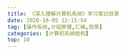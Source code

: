 ```yaml
---
title: 《深入理解计算机系统》学习笔记目录
date: 2020-10-05 12:15:54
tag: [操作系统,计组原理,汇编,目录]
categories: [计算机系统结构]
top: 10
---
```


